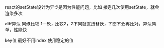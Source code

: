 react的setState设计为异步是因为性能问题，比如 接连几次使用setState，就会渲染多次



diff算法 同级比较  1一致，比较2，2不同就直接替换，下面不会再比对。算法简单，性能快

key值 最好不用index 使用稳定的值

